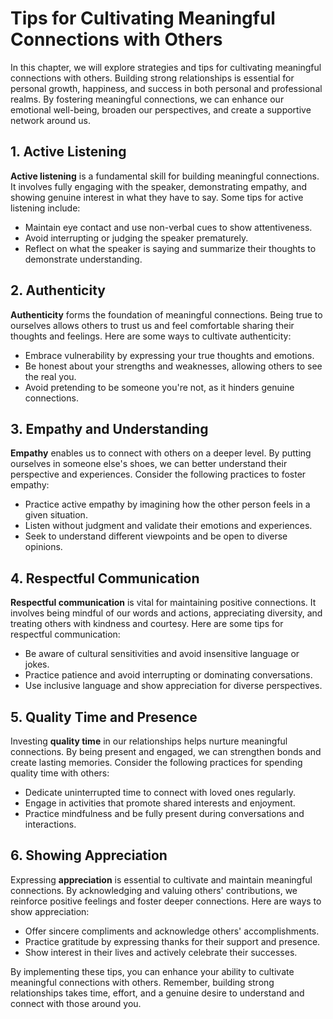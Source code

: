 Tips for Cultivating Meaningful Connections with Others
================================================================

In this chapter, we will explore strategies and tips for cultivating meaningful connections with others. Building strong relationships is essential for personal growth, happiness, and success in both personal and professional realms. By fostering meaningful connections, we can enhance our emotional well-being, broaden our perspectives, and create a supportive network around us.

1\. Active Listening
-------------------

**Active listening** is a fundamental skill for building meaningful connections. It involves fully engaging with the speaker, demonstrating empathy, and showing genuine interest in what they have to say. Some tips for active listening include:

* Maintain eye contact and use non-verbal cues to show attentiveness.
* Avoid interrupting or judging the speaker prematurely.
* Reflect on what the speaker is saying and summarize their thoughts to demonstrate understanding.

2\. Authenticity
---------------

**Authenticity** forms the foundation of meaningful connections. Being true to ourselves allows others to trust us and feel comfortable sharing their thoughts and feelings. Here are some ways to cultivate authenticity:

* Embrace vulnerability by expressing your true thoughts and emotions.
* Be honest about your strengths and weaknesses, allowing others to see the real you.
* Avoid pretending to be someone you're not, as it hinders genuine connections.

3\. Empathy and Understanding
----------------------------

**Empathy** enables us to connect with others on a deeper level. By putting ourselves in someone else's shoes, we can better understand their perspective and experiences. Consider the following practices to foster empathy:

* Practice active empathy by imagining how the other person feels in a given situation.
* Listen without judgment and validate their emotions and experiences.
* Seek to understand different viewpoints and be open to diverse opinions.

4\. Respectful Communication
---------------------------

**Respectful communication** is vital for maintaining positive connections. It involves being mindful of our words and actions, appreciating diversity, and treating others with kindness and courtesy. Here are some tips for respectful communication:

* Be aware of cultural sensitivities and avoid insensitive language or jokes.
* Practice patience and avoid interrupting or dominating conversations.
* Use inclusive language and show appreciation for diverse perspectives.

5\. Quality Time and Presence
----------------------------

Investing **quality time** in our relationships helps nurture meaningful connections. By being present and engaged, we can strengthen bonds and create lasting memories. Consider the following practices for spending quality time with others:

* Dedicate uninterrupted time to connect with loved ones regularly.
* Engage in activities that promote shared interests and enjoyment.
* Practice mindfulness and be fully present during conversations and interactions.

6\. Showing Appreciation
-----------------------

Expressing **appreciation** is essential to cultivate and maintain meaningful connections. By acknowledging and valuing others' contributions, we reinforce positive feelings and foster deeper connections. Here are ways to show appreciation:

* Offer sincere compliments and acknowledge others' accomplishments.
* Practice gratitude by expressing thanks for their support and presence.
* Show interest in their lives and actively celebrate their successes.

By implementing these tips, you can enhance your ability to cultivate meaningful connections with others. Remember, building strong relationships takes time, effort, and a genuine desire to understand and connect with those around you.
